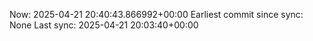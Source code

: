 Now: 2025-04-21 20:40:43.866992+00:00 Earliest commit since sync: None Last sync: 2025-04-21 20:03:40+00:00

